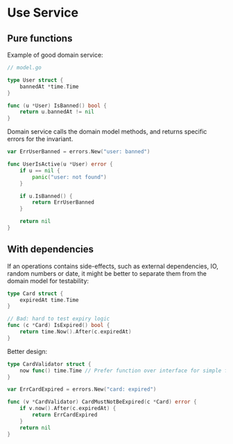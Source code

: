 # Use Service

## Pure functions
Example of good domain service:

```go
// model.go

type User struct {
	bannedAt *time.Time
}

func (u *User) IsBanned() bool {
	return u.bannedAt != nil
}
```

Domain service calls the domain model methods, and returns specific errors for the invariant.
```go
var ErrUserBanned = errors.New("user: banned")

func UserIsActive(u *User) error {
	if u == nil {
		panic("user: not found")
	}

	if u.IsBanned() {
		return ErrUserBanned
	}

	return nil
}
```

## With dependencies

If an operations contains side-effects, such as external dependencies, IO, random numbers or date, it might be better to separate them from the domain model for testability:

```go
type Card struct {
	expiredAt time.Time
}

// Bad: hard to test expiry logic
func (c *Card) IsExpired() bool {
	return time.Now().After(c.expiredAt)
}
```

Better design:
```go
type CardValidator struct {
	now func() time.Time // Prefer function over interface for simple factories.
}

var ErrCardExpired = errors.New("card: expired")

func (v *CardValidator) CardMustNotBeExpired(c *Card) error {
	if v.now().After(c.expiredAt) {
		return ErrCardExpired
	}
	return nil
}
```
